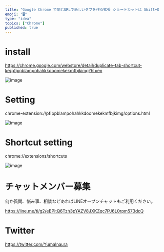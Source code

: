 ```yaml
---
title: "Google Chrome で同じURLで新しいタブを作る拡張 ショートカットは Shift+Option+D @yumainaura"
emoji: "🖥"
type: "idea"
topics: ["Chrome"]
published: true
---
```


# install


https://chrome.google.com/webstore/detail/duplicate-tab-shortcut-ke/pfippblampohahkkdoomekekmfbjkimg?hl=en

![image](https://user-images.githubusercontent.com/13635059/50534142-e0afa080-0b7b-11e9-8f7c-ddc889b56f36.png)

# Setting

chrome-extension://pfippblampohahkkdoomekekmfbjkimg/options.html

![image](https://user-images.githubusercontent.com/13635059/50534135-c4abff00-0b7b-11e9-9172-5add5cc409f5.png)

# Shortcut setting

chrome://extensions/shortcuts

![image](https://user-images.githubusercontent.com/13635059/50534125-99291480-0b7b-11e9-95a0-ef4d1c623ec2.png)








<!-- Update From Qiita API -->

# チャットメンバー募集


何か質問、悩み事、相談などあればLINEオープンチャットもご利用ください。

https://line.me/ti/g2/eEPltQ6Tzh3pYAZV8JXKZqc7PJ6L0rpm573dcQ





# Twitter


https://twitter.com/YumaInaura


<!-- Update From Qiita API -->


